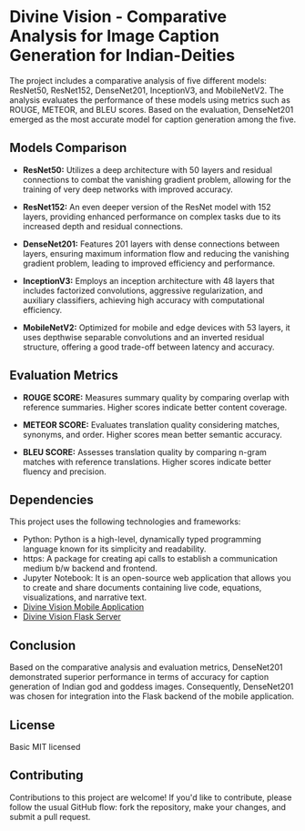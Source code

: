 # Divine Vision - Comparative Analysis for Image Caption Generation for Indian-Deities

The project includes a comparative analysis of five different models: ResNet50, ResNet152, DenseNet201, InceptionV3, and MobileNetV2. The analysis evaluates the performance of these models using metrics such as ROUGE, METEOR, and BLEU scores. Based on the evaluation, DenseNet201 emerged as the most accurate model for caption generation among the five. 
## Models Comparison

- **ResNet50:** Utilizes a deep architecture with 50 layers and residual connections to combat the vanishing gradient problem, allowing for the training of very deep networks with improved accuracy.

- **ResNet152:** An even deeper version of the ResNet model with 152 layers, providing enhanced performance on complex tasks due to its increased depth and residual connections.

- **DenseNet201:** Features 201 layers with dense connections between layers, ensuring maximum information flow and reducing the vanishing gradient problem, leading to improved efficiency and performance.

- **InceptionV3:** Employs an inception architecture with 48 layers that includes factorized convolutions, aggressive regularization, and auxiliary classifiers, achieving high accuracy with computational efficiency.

- **MobileNetV2:** Optimized for mobile and edge devices with 53 layers, it uses depthwise separable convolutions and an inverted residual structure, offering a good trade-off between latency and accuracy.

## Evaluation Metrics
- **ROUGE SCORE:** Measures summary quality by comparing overlap with reference summaries. Higher scores indicate better content coverage.

- **METEOR SCORE:** Evaluates translation quality considering matches, synonyms, and order. Higher scores mean better semantic accuracy.

- **BLEU SCORE:** Assesses translation quality by comparing n-gram matches with reference translations. Higher scores indicate better fluency and precision.

## Dependencies
This project uses the following technologies and frameworks:

- Python: Python is a high-level, dynamically typed programming language known for its simplicity and readability.
- https: A package for creating api calls to establish a communication medium b/w backend and frontend.
- Jupyter Notebook: It is an open-source web application that allows you to create and share documents containing live code, equations, visualizations, and narrative text.
- [Divine Vision Mobile Application]()
- [Divine Vision Flask Server](https://github.com/Kaizoku01/Divine-Vision-Flask-Server)

## Conclusion
Based on the comparative analysis and evaluation metrics, DenseNet201 demonstrated superior performance in terms of accuracy for caption generation of Indian god and goddess images. Consequently, DenseNet201 was chosen for integration into the Flask backend of the mobile application.

## License
Basic MIT licensed

## Contributing
Contributions to this project are welcome! If you'd like to contribute, please follow the usual GitHub flow: fork the repository, make your changes, and submit a pull request.
